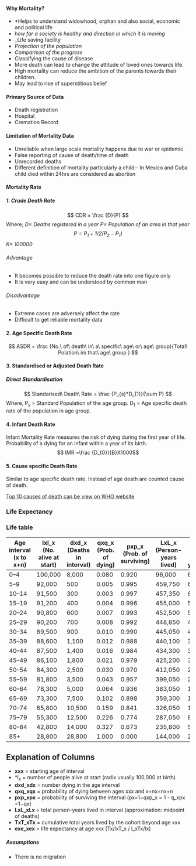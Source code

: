 #### Why Mortality?
- *Helps to understand widowhood, orphan and also social, economic and political life
- _how far a society is healthy and direction in which it is moving_
- _Life saving facility
- _Projection of the population_
- _Comparison of the progress_
- Classifying the cause of disease
- More death can lead to change the attitude of loved ones towards life.
- High mortality can reduce the ambition of the parents towards their children.
- May lead to rise of superstitious belief
#### Primary Source of Data
- Death registration
- Hospital
- Cremation Record 
#### Limitation of Mortality Data
- Unreliable when large scale mortality happens due to war or epidemic.
- False reporting of cause of death/time of death
- Unrecorded deaths
- Different definition of mortality particularly a child:- In Mexico and Cuba child died within 24hrs are considered as abortion
#### Mortality Rate
##### 1. Crude Death Rate
$$ CDR = \frac {D}{P} $$
Where;
_D= Deaths registered in a year
P= Population of an area in that year $$ P = P_{1} +{1/2}{(P_{2}}-{P_{1})}$$
K= 100000_
###### Advantage
- It becomes possible to reduce the death rate into one figure only
- It is very easy and can be understood by common man
###### Disadvantage
- Extreme cases are adversely affect the rate
- Difficult to get reliable mortality data
#### 2. Age Specific Death Rate
$$ ASDR = \frac {No.\ of\ death\ in\ a\ specific\ age\ or\ age\ group}{Total\ Polation\ in\ that\ age\ group }
$$
#### 3. Standardised or Adjusted Death Rate
##### Direct Standardisation
$$ Standarised\ Death\ Rate = \frac {P_{s}*D_{1}}{\sum P}
$$
Where,
P$_s$ = Standard Population of the age group.
D$_1$ = Age specific death rate of the population in age group.

#### 4. Infant Death Rate
Infant Mortality Rate measures the risk of dying during the first year of life. Probability of a dying for an infant within a year of its birth.
$$ IMR =\frac {D_{0}}{B}X1000$$


#### 5. Cause specific Death Rate
Similar to age specific death rate. Instead of age death are counted cause of death.

[Top 10 causes of death can be view on WHO website](https://www.who.int/data/gho/data/themes/mortality-and-global-health-estimates/ghe-leading-causes-of-death)


### Life Expectancy
### Life table
| Age interval (x to x+n) | lxl_x (No. alive at start) | dxd_x (Deaths in interval) | qxq_x (Prob. of dying) | pxp_x (Prob. of surviving) | LxL_x (Person-years lived) | TxT_x (Total person-years left) | exe_x (Life expectancy at age x) |
| ----------------------- | -------------------------- | -------------------------- | ---------------------- | -------------------------- | -------------------------- | ------------------------------- | -------------------------------- |
| 0–4                     | 100,000                    | 8,000                      | 0.080                  | 0.920                      | 96,000                     | 6,800,000                       | 68.0                             |
| 5–9                     | 92,000                     | 500                        | 0.005                  | 0.995                      | 459,750                    | 6,704,000                       | 72.9                             |
| 10–14                   | 91,500                     | 300                        | 0.003                  | 0.997                      | 457,350                    | 6,244,250                       | 68.3                             |
| 15–19                   | 91,200                     | 400                        | 0.004                  | 0.996                      | 455,000                    | 5,786,900                       | 63.5                             |
| 20–24                   | 90,800                     | 600                        | 0.007                  | 0.993                      | 452,500                    | 5,331,900                       | 58.7                             |
| 25–29                   | 90,200                     | 700                        | 0.008                  | 0.992                      | 448,850                    | 4,879,400                       | 54.1                             |
| 30–34                   | 89,500                     | 900                        | 0.010                  | 0.990                      | 445,050                    | 4,430,550                       | 49.5                             |
| 35–39                   | 88,600                     | 1,100                      | 0.012                  | 0.988                      | 440,100                    | 3,985,500                       | 45.0                             |
| 40–44                   | 87,500                     | 1,400                      | 0.016                  | 0.984                      | 434,300                    | 3,545,400                       | 40.5                             |
| 45–49                   | 86,100                     | 1,800                      | 0.021                  | 0.979                      | 425,200                    | 3,111,100                       | 36.1                             |
| 50–54                   | 84,300                     | 2,500                      | 0.030                  | 0.970                      | 412,050                    | 2,685,900                       | 31.9                             |
| 55–59                   | 81,800                     | 3,500                      | 0.043                  | 0.957                      | 399,050                    | 2,273,850                       | 27.8                             |
| 60–64                   | 78,300                     | 5,000                      | 0.064                  | 0.936                      | 383,050                    | 1,874,800                       | 23.9                             |
| 65–69                   | 73,300                     | 7,500                      | 0.102                  | 0.898                      | 359,300                    | 1,491,750                       | 20.3                             |
| 70–74                   | 65,800                     | 10,500                     | 0.159                  | 0.841                      | 326,050                    | 1,132,450                       | 17.2                             |
| 75–79                   | 55,300                     | 12,500                     | 0.226                  | 0.774                      | 287,050                    | 806,400                         | 14.6                             |
| 80–84                   | 42,800                     | 14,000                     | 0.327                  | 0.673                      | 235,800                    | 519,350                         | 12.1                             |
| 85+                     | 28,800                     | 28,800                     | 1.000                  | 0.000                      | 144,000                    | 283,550                         | 9.9                              |
## Explanation of Columns

- **xxx** = starting age of interval
- *l$_x$ = number of people alive at start (radix usually 100,000 at birth)
- **dxd_xdx​** = number dying in the age interval
- **qxq_xqx​** = probability of dying between ages xxx and x+nx+nx+n
- **pxp_xpx​** = probability of surviving the interval (px=1−qxp_x = 1 - q_xpx​=1−qx​)
- **LxL_xLx​** = total person-years lived in interval (approximation: midpoint of deaths)
- **TxT_xTx​** = cumulative total years lived by the cohort beyond age xxx
- **exe_xex​** = life expectancy at age xxx (Tx/lxT_x / l_xTx​/lx​)
##### Assumptions
- There is no migration

